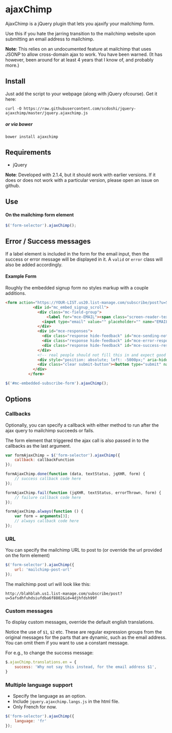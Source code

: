 # ajaxChimp

AjaxChimp is a jQuery plugin that lets you ajaxify your mailchimp form.

Use this if you hate the jarring transition to the mailchimp website upon submitting an email address to mailchimp.

**Note**: This relies on an undocumented feature at mailchimp that uses JSONP to allow cross-domain ajax to work. You have been warned. (It has however, been around for at least 4 years that I know of, and probably more.)


## Install

Just add the script to your webpage (along with jQuery ofcourse). Get it here:

```
curl -O https://raw.githubusercontent.com/scdoshi/jquery-ajaxchimp/master/jquery.ajaxchimp.js
```

##### or via bower

```
bower install ajaxchimp
```

## Requirements

* jQuery

**Note**: Developed with 2.1.4, but it should work with earlier versions. If it does or does not work with a particular version, please open an issue on github.


## Use

#### On the mailchimp form element

```js
$('form-selector').ajaxChimp();
```

## Error / Success messages

If a label element is included in the form for the email input, then the success or error message will be displayed in it. A `valid` or `error` class will also be added accordingly.

#### Example Form
Roughly the embedded signup form no styles markup with a couple additions.

```html
<form action="https://YOUR-LIST.us20.list-manage.com/subscribe/post?u=SOME-ADDRESS&amp;id=ID" autocomplete="off" method="post" id="mc-embedded-subscribe-form" name="mc-embedded-subscribe-form" target="_blank"> <!-- leave form action in markup to act as no js fallback -->
            <div id="mc_embed_signup_scroll">
              <div class="mc-field-group">
                  <label for="mce-EMAIL"><span class="screen-reader-text">Email Address</span></label>
                <input type="email" value="" placeholder="" name="EMAIL" class="email text-field-input" id="mce-EMAIL" minLenght="7" maxLength="100">
              </div>
              <div id="mce-responses">
                <div class="response hide-feedback" id="mce-sending-notification"></div>
                <div class="response hide-feedback" id="mce-error-response"></div>
                <div class="response hide-feedback" id="mce-success-response"></div>
              </div>
              <!-- real people should not fill this in and expect good things - do not remove this or risk form bot signups-->
              <div style="position: absolute; left: -5000px;" aria-hidden="true"><input type="text" name="SOME-NAME-GIVEN-BY-MC" tabindex="-1" value=""></div>
              <div class="clear submit-button"><button type="submit" name="subscribe" id="mc-embedded-subscribe" class="button"><span class="screen-reader-text">Valider</span></button></div>
            </div>
          </form>
```

```js
$('#mc-embedded-subscribe-form').ajaxChimp();
```


## Options

### Callbacks

Optionally, you can specify a callback with either method to run after the ajax query to mailchimp succeeds or fails.

The form element that triggered the ajax call is also passed in to the callbacks as the last argument.

```js
var formAjaxChimp = $('form-selector').ajaxChimp({
    callback: callbackFunction
});

formAjaxChimp.done(function (data, textStatus, jqXHR, form) {
    // success callback code here
});

formAjaxChimp.fail(function (jqXHR, textStatus, errorThrown, form) {
    // failure callback code here
});

formAjaxChimp.always(function () {
    var form = arguments[3];
    // always callback code here
});

```

### URL

You can specify the mailchimp URL to post to (or override the url provided on the form element)

```js
$('form-selector').ajaxChimp({
    url: 'mailchimp-post-url'
});
```

The mailchimp post url will look like this:

```
http://blahblah.us1.list-manage.com/subscribe/post?u=5afsdhfuhdsiufdba6f8802&id=4djhfdsh99f
```

### Custom messages

To display custom messages, override the default english translations.

Notice the use of `$1`, `$2` etc. These are regular expression groups from the original messages for the parts that are dynamic, such as the email address. You can omit them if you want to use a constant message.

For e.g., to change the success message:

```js
$.ajaxChimp.translations.en = {
    success: 'Why not say this instead, for the email address $1',
}

```

### Multiple language support

- Specify the language as an option.
- Include `jquery.ajaxchimp.langs.js` in the html file.
- Only French for now.

```js
$('form-selector').ajaxChimp({
    language: 'fr'
});
```

